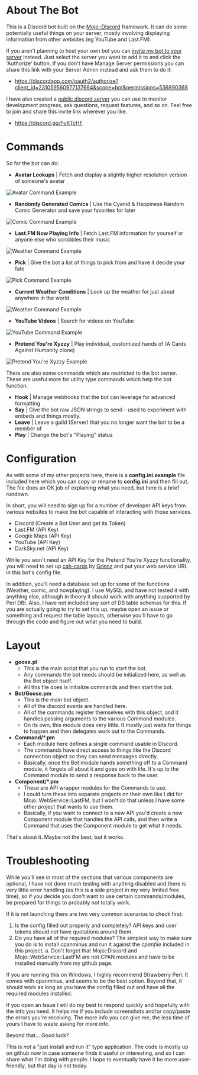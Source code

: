 # About The Bot

This is a Discord bot built on the [Mojo::Discord](https://github.com/vsTerminus/Net-Discord) framework. It can do some potentially useful things on your server, mostly involving displaying information from other websites (eg YouTube and Last.FM).

If you aren't planning to host your own bot you can [invite my bot to your server](https://discordapp.com/oauth2/authorize?client_id=231059560977137664&scope=bot&permissions=536890368) instead. Just select the server you want to add it to and click the 'Authorize' button. If you don't have Manage Server permissions you can share this link with your Server Admin instead and ask them to do it: 

- https://discordapp.com/oauth2/authorize?client_id=231059560977137664&scope=bot&permissions=536890368

I have also created a [public discord server](https://discord.gg/FuKTcHF) you can use to monitor development progress, ask questions, request features, and so on. Feel free to join and share this invite link wherever you like.

- https://discord.gg/FuKTcHF

# Commands

So far the bot can do:

- **Avatar Lookups** | Fetch and display a slightly higher resolution version of someone's avatar

![Avatar Command Example](https://i.imgur.com/GCvgK0s.png)

- **Randomly Generated Comics** | Use the Cyanid & Happiness Random Comic Generator and save your favorites for later

![Comic Command Example](https://i.imgur.com/ISBg66k.png)

- **Last.FM Now Playing Info** | Fetch Last.FM information for yourself or anyone else who scrobbles their music

![Weather Command  Example](https://i.imgur.com/cneQT46.png)

- **Pick** | Give the bot a list of things to pick from and have it decide your fate

![Pick Command Example](https://i.imgur.com/nLo89qm.png)

- **Current Weather Conditions** | Look up the weather for just about anywhere in the world

![Weather Command Example](https://i.imgur.com/625CU8J.png)

- **YouTube Videos** | Search for videos on YouTube

![YouTube Command Example](https://i.imgur.com/g1Unk8Z.png)

- **Pretend You're Xyzzy** | Play individual, customized hands of (A Cards Against Humanity clone)

![Pretend You're Xyzzy Example](https://i.imgur.com/nQeHlZF.png)

There are also some commands which are restricted to the bot owner.
These are useful more for utility type commands which help the bot function.

- **Hook** | Manage webhooks that the bot can leverage for advanced formatting
- **Say** | Give the bot raw JSON strings to send - used to experiment with embeds and things mostly.
- **Leave** | Leave a guild (Server) that you no longer want the bot to be a member of
- **Play** | Change the bot's "Playing" status

# Configuration

As with some of my other projects here, there is a **config.ini.example** file included here which you can copy or rename to **config.ini** and then fill out. The file does an OK job of explaining what you need, but here is a brief rundown.

In short, you will need to sign up for a number of developer API keys from various websites to make the bot capable of interacting with those services.

- Discord (Create a Bot User and get its Token)
- Last.FM (API Key)
- Google Maps (API Key)
- YouTube (API Key)
- DarkSky.net (API Key)

While you won't need an API Key for the Pretend You're Xyzzy functionality, you will need to set up [cah-cards](https://github.com/Grinnz/cah-cards) by [Grinnz](https://github.com/Grinnz) and put your web service URL in this bot's config file.

In addition, you'll need a database set up for some of the functions (Weather, comic, and nowplaying). 
I use MySQL and have not tested it with anything else, although in theory it should work with anything supported by Perl DBI.
Also, I have not included any sort of DB table schemas for this. If you are actually going to try to set this up, maybe open an issue or something and request the table layouts, otherwise you'll have to go through the code and figure out what you need to build.

# Layout

- **goose.pl**
    - This is the main script that you run to start the bot.
    - Any commands the bot needs should be initialized here, as well as the Bot object itself.
    - All this file does is initialize commands and then start the bot.
- **Bot/Goose.pm**
    - This is the main bot object.
    - All of the discord events are handled here.
    - All of the commands register themselves with this object, and it handles passing arguments to the various Command modules.
    - On its own, this module does very little. It mostly just waits for things to happen and then delegates work out to the Commands.
- **Command/\*.pm**
    - Each module here defines a single command usable in Discord.
    - The commands have direct access to things like the Discord connection object so they can send messages directly.
    - Basically, once the Bot module hands something off to a Command module, it forgets all about it and goes on with life. It's up to the Command module to send a response back to the user.
- **Component/\*.pm**
    - These are API wrapper modules for the Commands to use.
    - I could turn these into separate projects on their own like I did for Mojo::WebService::LastFM, but I won't do that unless I have some other project that wants to use them. 
    - Basically, if you want to connect to a new API you'd create a new Component module that handles the API calls, and then write a Command that uses the Component module to get what it needs.

That's about it. Maybe not the best, but it works.

# Troubleshooting

While you'll see in most of the sections that various components are optional, I have not done much testing with anything disabled and there is very little error handling (as this is a side project in my very limited free time), so if you decide you don't want to use certain commands/modules, be prepared for things to probably not totally work.

If it is not launching there are two very common scenarios to check first:

1. Is the config filled out properly and completely? API keys and user tokens should *not* have quotations around them.
2. Do you have all of the required modules? The simplest way to make sure you do is to install cpanminus and run it against the *cpanfile* included in this project.
    a. Don't forget that Mojo::Discord and Mojo::WebService::LastFM are not CPAN modules and have to be installed manually from my github page.

If you are running this on Windows, I highly recommend Strawberry Perl. It comes with cpanminus, and seems to be the best option. Beyond that, it should work as long as you have the config filled out and have all the required modules installed.

If you open an Issue I will do my best to respond quickly and hopefully with the info you need. It helps me if you include screenshots and/or copy/paste the errors you're receiving. The more info you can give me, the less time of yours I have to waste asking for more info.

Beyond that... Good luck?

This is *not* a "just install and run it" type application. The code is mostly up on github now in case someone finds it useful or interesting, and so I can share what I'm doing with people. I hope to eventually have it be more user-friendly, but that day is not today.
